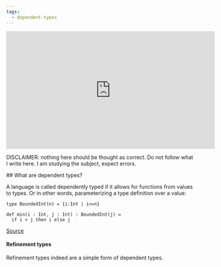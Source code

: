 ```yaml
---
tags:
  - dependent-types
---
```


<iframe width="560" height="315" src="https://www.youtube.com/embed/YKN3NLwW1MI?si=DG3KeLWZNovMYa-V" title="YouTube video player" frameborder="0" allow="accelerometer; autoplay; clipboard-write; encrypted-media; gyroscope; picture-in-picture; web-share" allowfullscreen></iframe>

DISCLAIMER: nothing here should be thought as correct. Do not follow what I write here. I am studying the subject, expect errors.

​## What are dependent types?

A language is called dependently typed if it allows for functions from values to types. 
Or in other words, parameterizing a type definition over a value:

```
type BoundedInt(n) = {i:Int | i<=n}

def min(i : Int, j : Int) : BoundedInt(j) =
  if i < j then i else j
```

[Source](https://stackoverflow.com/a/9374698/57095)

#### Refinement types

Refinement types indeed are a simple form of dependent types.
